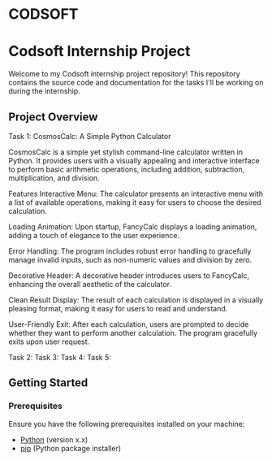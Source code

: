 # CODSOFT
# Codsoft Internship Project

Welcome to my Codsoft internship project repository! This repository contains the source code and documentation for the tasks I'll be working on during the internship.

## Project Overview

Task 1: CosmosCalc: A Simple Python Calculator

CosmosCalc is a simple yet stylish command-line calculator written in Python. It provides users with a visually appealing and interactive interface to perform basic arithmetic operations, including addition, subtraction, multiplication, and division.

Features
Interactive Menu: The calculator presents an interactive menu with a list of available operations, making it easy for users to choose the desired calculation.

Loading Animation: Upon startup, FancyCalc displays a loading animation, adding a touch of elegance to the user experience.

Error Handling: The program includes robust error handling to gracefully manage invalid inputs, such as non-numeric values and division by zero.

Decorative Header: A decorative header introduces users to FancyCalc, enhancing the overall aesthetic of the calculator.

Clean Result Display: The result of each calculation is displayed in a visually pleasing format, making it easy for users to read and understand.

User-Friendly Exit: After each calculation, users are prompted to decide whether they want to perform another calculation. The program gracefully exits upon user request.

Task 2:
Task 3:
Task 4:
Task 5:

## Getting Started



### Prerequisites
Ensure you have the following prerequisites installed on your machine:

- [Python](https://www.python.org/) (version x.x)
- [pip](https://pip.pypa.io/en/stable/) (Python package installer)


